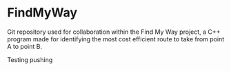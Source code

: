 # FindMyWay
Git repository used for collaboration within the Find My Way project, a C++ program made for identifying the most cost efficient route to take from point A to point B.

Testing pushing